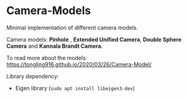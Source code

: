 # Camera-Models
Minimal implementation of different camera models.

Camera models: **Pinhole** , **Extended Unified Camera**, **Double Sphere Camera** and **Kannala Brandt Camera**. 

To read more about the models: https://tongling916.github.io/2020/03/26/Camera-Model/

Library dependency: 
- Eigen library (```sudo apt install libeigen3-dev```)




